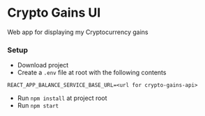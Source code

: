 # Crypto Gains UI
Web app for displaying my Cryptocurrency gains

### Setup
- Download project
- Create a `.env` file at root with the following contents
```
REACT_APP_BALANCE_SERVICE_BASE_URL=<url for crypto-gains-api>
```
- Run `npm install` at project root
- Run `npm start`